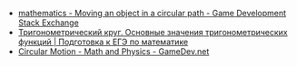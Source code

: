 - [mathematics - Moving an object in a circular path - Game Development Stack Exchange](https://gamedev.stackexchange.com/questions/9607/moving-an-object-in-a-circular-path)
- [Тригонометрический круг. Основные значения тригонометрических функций | Подготовка к ЕГЭ по математике](https://egemaximum.ru/trigonometricheskiy-krug/)
- [Circular Motion - Math and Physics - GameDev.net](https://www.gamedev.net/forums/topic/564565-circular-motion/564565/)
